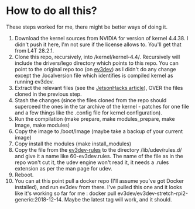 # How to do all this?

These steps worked for me, there might be better ways of doing it.

1. Download the kernel sources from NVIDIA for version of kernel 4.4.38. I didn't push it here, I'm not sure if the license allows to. You'll get that from L4T 28.2.1.
2. Clone this repo, recursively, into /kernel/kernel-4.4/. Recursively will include the drivers/lego directory which points to this repo. You can point to the original repo too (on [ev3dev](https://github.com/ev3dev/lego-linux-drivers)) as I didn't do any change except the .localversion file which identifies is compiled kernel as running ev3dev.
3. Extract the relevant files (see the [JetsonHacks article](https://www.jetsonhacks.com/2018/07/05/jetson-tx2-build-kernel-for-l4t-28-2-1-updated/)), OVER the files cloned in the previous step.
4. Stash the changes (since the files cloned from the repo should superceed the ones in the tar archive of the kernel - patches for one file and a few things like the .config file for kernel configuration).
5. Run the compilation (make prepare, make modules_prepare, make Image, make modules)
6. Copy the image to /boot/Image (maybe take a backup of your current image)
7. Copy install the modules (make install_modules)
8. Copy the file from the [ev3dev-rules](https://github.com/ev3dev/ev3dev-rules/blob/ev3dev-stretch/debian/ev3dev-rules.ev3dev.udev) to the directory /lib/udev/rules.d/ and give it a name like 60-ev3dev.rules. The name of the file as in the repo won't cut it, the udev engine won't read it, it needs a .rules extension as per the man page for udev.
9. Reboot.
10. You can at this point pull a docker repo (I'll assume you've got Docker installed), and run ev3dev from there. I've pulled this one and it looks like it's working so far for me : docker pull ev3dev/ev3dev-stretch-rpi2-generic:2018-12-14. Maybe the latest tag will work, and it should.

